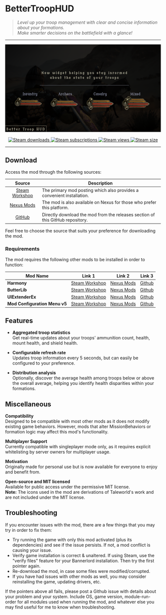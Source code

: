 # BetterTroopHUD

>*Level up your troop management with clear and concise information about your formations.\
>Make smarter decisions on the battlefield with a glance!*

---

</p>
<p align="center">
    <a href="#" alt="preview">
        <img src="./Assets/Mod preview - Image 1.png" />
    </a>
</p>
<p align="center">
    <a href="https://steamcommunity.com/sharedfiles/filedetails/?id=2999591774" alt="Steam workshop page">
        <img alt="Steam downloads" src="https://img.shields.io/steam/downloads/2999591774?style=for-the-badge&logo=steam" />
    </a>
    <a href="https://steamcommunity.com/sharedfiles/filedetails/?id=2999591774" alt="Steam workshop page">
        <img alt="Steam subscriptions" src="https://img.shields.io/steam/subscriptions/2999591774?style=for-the-badge&logo=steam" />
    </a>
    <a href="https://steamcommunity.com/sharedfiles/filedetails/?id=2999591774" alt="Steam workshop page">
        <img alt="Steam views" src="https://img.shields.io/steam/views/2999591774?style=for-the-badge&logo=steam" />
    </a>
    <a href="https://steamcommunity.com/sharedfiles/filedetails/?id=2999591774" alt="Steam workshop page">
        <img alt="Steam size" src="https://img.shields.io/steam/size/2999591774?style=for-the-badge&logo=steam" />
    </a>
</p>

---

## Download

Access the mod through the following sources:

| Source | Description |
|:---:|---|
| [Steam Workshop](https://steamcommunity.com/sharedfiles/filedetails/?id=2999591774) | The primary mod posting which also provides a convenient installation. |
| [Nexus Mods](https://www.nexusmods.com/mountandblade2bannerlord/mods/5842) | The mod is also available on Nexus for those who prefer this platform. |
| [GitHub](https://github.com/Haarrdy/MB-BetterTroopHUD/releases/latest) | Directly download the mod from the releases section of this GitHub repository. |

Feel free to choose the source that suits your preference for downloading the mod.

### Requirements
The mod requires the following other mods to be installed in order to function:

| Mod Name | Link 1 | Link 2 | Link 3 |
|---|:---:|:---:|:---:|
| **Harmony** | [Steam Workshop](https://steamcommunity.com/workshop/filedetails/?id=2859188632) | [Nexus Mods](https://www.nexusmods.com/mountandblade2bannerlord/mods/2006) | [Github](https://github.com/BUTR/Bannerlord.Harmony)                |
| **ButterLib** | [Steam Workshop](https://steamcommunity.com/workshop/filedetails/?id=2859232415) | [Nexus Mods](https://www.nexusmods.com/mountandblade2bannerlord/mods/2018) | [Github](https://github.com/BUTR/Bannerlord.ButterLib) |
| **UIExtenderEx** | [Steam Workshop](https://steamcommunity.com/workshop/filedetails/?id=2859222409) | [Nexus Mods](https://www.nexusmods.com/mountandblade2bannerlord/mods/2102) | [Github](https://github.com/BUTR/Bannerlord.UIExtenderEx) |
| **Mod Configuration Menu v5** | [Steam Workshop](https://steamcommunity.com/workshop/filedetails/?id=2859238197) | [Nexus Mods](https://www.nexusmods.com/mountandblade2bannerlord/mods/612) | [Github](https://github.com/Aragas/Bannerlord.MBOptionScreen) |


## Features
- **Aggregated troop statistics**\
Get real-time updates about your troops' ammunition count, health, mount health, and shield health.

- **Configurable refresh rate**\
Updates troop information every 5 seconds, but can easily be configured to your preference.

- **Distribution analysis**\
Optionally, discover the average health among troops below or above the overall average, helping you identify health disparities within your formations.

## Miscellaneous
**Compatibility**\
Designed to be compatible with most other mods as it does not modify existing game behaviors. However, mods that alter MissionBehaviors or formation logic may affect this mod's functionality.

**Multiplayer Support**\
Currently compatible with singleplayer mode only, as it requires explicit whitelisting by server owners for multiplayer usage.

**Motivation**\
Originally made for personal use but is now available for everyone to enjoy and benefit from.

**Open-source and MIT licensed**\
Available for public access under the permissive MIT license.\
**Note:** The icons used in the mod are derivations of Taleworld's work and are not included under the MIT license.

## Troubleshooting

If you encounter issues with the mod, there are a few things that you may try in order to fix them:

- Try running the game with only this mod activated (plus its dependencies) and see if the issue persists. If not, a mod conflict is causing your issue.
- Verify game installation is correct & unaltered. If using Steam, use the "verify files" feature for your Bannerlord installation. Then try the first pointer again.
- Re-download the mod, in case some files were modified/corrupted.
- If you have had issues with other mods as well, you may consider reinstalling the game, updating drivers, etc.

If the pointers above all fails, please post a Github issue with details about your problem and your system. Include OS, game version, module-run-order for all modules used when running the mod, and whatever else you may find useful for me to know when troubleshooting.
